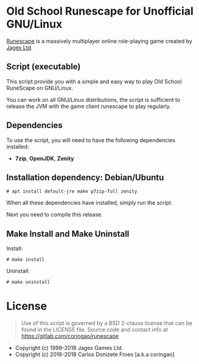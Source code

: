 Old School Runescape for Unofficial GNU/Linux
=============================================

[Runescape](https://oldschool.runescape.com) is a massively multiplayer online
role-playing game created by [Jagex Ltd](https://jagex.com).

**Script (executable)**
-----------------------

This script provide you with a simple and easy way to play Old School RuneScape
on GNU/Linux.

You can work on all GNU/Linux distributions, the script is sufficient
to release the JVM with the game client runescape to play regularly.

**Dependencies**
----------------

To use the script, you will need to have the following dependencies installed:

- **7zip**, **OpenJDK**, **Zenity**

**Installation dependency: Debian/Ubuntu**
------------------------------------------

    # apt install default-jre make p7zip-full zenity

When all these dependencies have installed, simply run the script.

Next you need to compile this release.
    
**Make Install and Make Uninstall**
-----------------------------------

Install:

    # make install

Uninstall:
    
    # make uninstall

License
=======

> Use of this script is governed by a BSD 2-clause license that can be found
> in the LICENSE file. Source code and contact info at https://gitlab.com/coringao/runescape

* Copyright (c) 1999-2018 Jagex Games Ltd.
* Copyright (c) 2016-2018 Carlos Donizete Froes [a.k.a coringao]
